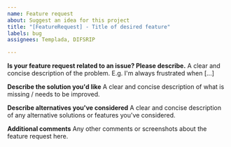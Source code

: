 ```yaml
---
name: Feature request
about: Suggest an idea for this project
title: "[FeatureRequest] - Title of desired feature"
labels: bug
assignees: Templada, DIFSRIP

---
```


**Is your feature request related to an issue? Please describe.**
A clear and concise description of the problem. E.g. I'm always frustrated when [...]

**Describe the solution you'd like**
A clear and concise description of what is missing / needs to be improved.

**Describe alternatives you've considered**
A clear and concise description of any alternative solutions or features you've considered.

**Additional comments**
Any other comments or screenshots about the feature request here.
